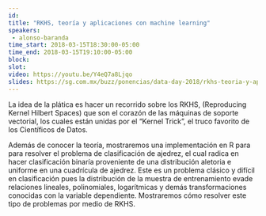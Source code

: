 ```yaml
---
id: 
title: "RKHS, teoría y aplicaciones con machine learning"
speakers:
 - alonso-baranda
time_start: 2018-03-15T18:30:00-05:00
time_end: 2018-03-15T19:10:00-05:00
block: 
slot: 
video: https://youtu.be/Y4eQ7a8Ljqo
slides: https://sg.com.mx/buzz/ponencias/data-day-2018/rkhs-teoria-y-aplicaciones-con-machine-learning
---
```


La idea de la plática es hacer un recorrido sobre los RKHS, (Reproducing Kernel Hilbert Spaces) que son el corazón de las máquinas de soporte vectorial, los cuales están unidas por el “Kernel Trick”, el truco favorito de los Científicos de Datos.

Además de conocer la teoría, mostraremos una implementación en R para para resolver el problema de clasificación de ajedrez, el cual radica en hacer clasificación binaría proveniente de una distribución aletoria e uniforme en una cuadrícula de ajedrez. Este es un problema clásico y difícil en clasificación pues la distribución de la muestra de entrenamiento evade relaciones lineales, polinomiales, logarítmicas y demás transformaciones conocidas con la variable dependiente. Mostraremos cómo resolver este tipo de problemas por medio de RKHS.